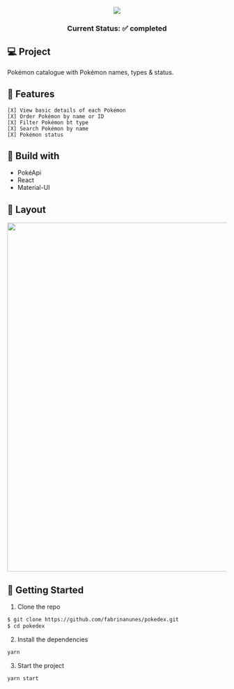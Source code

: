 <p align='center'>
<img src="https://upload.wikimedia.org/wikipedia/commons/9/98/International_Pok%C3%A9mon_logo.svg" /></p>
<h3 align="center"> Current Status: ✅ completed</h3>

## 💻 Project
Pokémon catalogue with Pokémon names, types & status.

## 🔨 Features
```
[X] View basic details of each Pokémon
[X] Order Pokémon by name or ID
[X] Filter Pokémon bt type
[X] Search Pokémon by name
[X] Pokémon status
```

## 🚀 Build with

- PokéApi
- React
- Material-UI

## 🔖 Layout

<p align="center">
<img src="https://user-images.githubusercontent.com/84260347/159822771-ac1c9edb-527c-4e21-943e-ec87b2222698.png" width="800px" />
</p>


## 💾 Getting Started

1. Clone the repo

```sh
$ git clone https://github.com/fabrinanunes/pokedex.git
$ cd pokedex
```

2. Install the dependencies

```sh
yarn
```

3. Start the project 
```
yarn start
```
